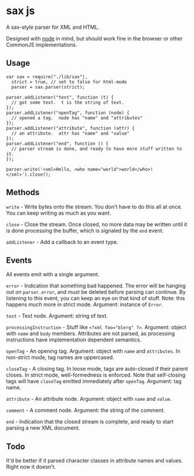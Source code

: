# sax js

A sax-style parser for XML and HTML.

Designed with [node](http://nodejs.org/) in mind, but should work fine in the
browser or other CommonJS implementations.

## Usage

    var sax = require("./lib/sax"),
      strict = true, // set to false for html-mode
      parser = sax.parser(strict);
    
    parser.addListener("text", function (t) {
      // got some text.  t is the string of text.
    });
    parser.addListener("openTag", function (node) {
      // opened a tag.  node has "name" and "attributes"
    });
    parser.addListener("attribute", function (attr) {
      // an attribute.  attr has "name" and "value"
    });
    parser.addListener("end", function () {
      // parser stream is done, and ready to have more stuff written to it.
    });
    
    parser.write('<xml>Hello, <who name="world">world</who>!</xml>').close();
## Methods

`write` - Write bytes onto the stream. You don't have to do this all at once. You
can keep writing as much as you want.

`close` - Close the stream. Once closed, no more data may be written until it is
done processing the buffer, which is signaled by the `end` event.

`addListener` - Add a callback to an event type.

## Events

All events emit with a single argument.

`error` - Indication that something bad happened. The error will be hanging out on
`parser.error`, and must be deleted before parsing can continue. By listening to
this event, you can keep an eye on that kind of stuff. Note: this happens *much*
more in strict mode. Argument: instance of `Error`.

`text` - Text node. Argument: string of text.

`processingInstruction` - Stuff like `<?xml foo="blerg" ?>`. Argument: object with
`name` and `body` members. Attributes are not parsed, as processing instructions
have implementation dependent semantics.

`openTag` - An opening tag. Argument: object with `name` and `attributes`. In
non-strict mode, tag names are uppercased.

`closeTag` - A closing tag. In loose mode, tags are auto-closed if their parent
closes. In strict mode, well-formedness is enforced.  Note that self-closing tags
will have `closeTag` emitted immediately after `openTag`.  Argument: tag name.

`attribute` - An attribute node.  Argument: object with `name` and `value`.

`comment` - A comment node.  Argument: the string of the comment.

`end` - Indication that the closed stream is complete, and ready to start parsing
a new XML document.

## Todo

It'd be better if it parsed character classes in attribute names and values.  
Right now it doesn't.
